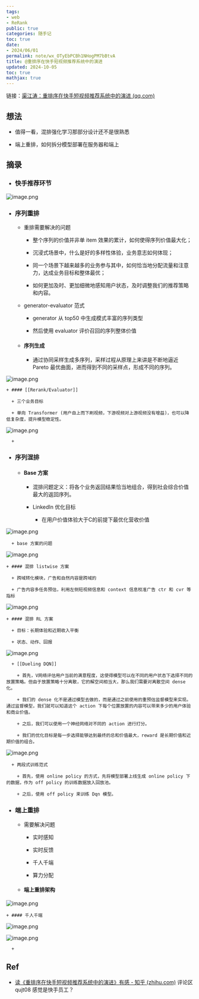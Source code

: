 ```yaml
---
tags:
- web
- ReRank
public: true
categories: 随手记
toc: true
date:
- 2024/06/01
permalink: note/wx_OTyEbPCBh1NHogPM7bBtvA
title: @重排序在快手短视频推荐系统中的演进
updated: 2024-10-05
toc: true
mathjax: true
---
```


链接：[渠江涛：重排序在快手短视频推荐系统中的演进 (qq.com)](https://mp.weixin.qq.com/s/OTyEbPCBh1NHogPM7bBtvA)

<!--more-->

## 想法

  + 值得一看，混排强化学习那部分设计还不是很熟悉

  + 端上重排，如何拆分模型部署在服务器和端上

## 摘录

  + ### 快手推荐环节

![image.png](/assets/image_1717230662765_0.png)

  + ### 序列重排

    + 重排需要解决的问题

      + 整个序列的价值并非单 item 效果的累计，如何使得序列价值最大化；

      + 沉浸式场景中，什么是好的多样性体验，业务意志如何体现；

      + 同一个场景下越来越多的业务参与其中，如何恰当地分配流量和注意力，达成业务目标和整体最优；

      + 如何更加及时、更加细微地感知用户状态，及时调整我们的推荐策略和内容。

    + generator-evaluator 范式

      + generator 从 top50 中生成模式丰富的序列类型

      + 然后使用 evaluator 评价召回的序列整体价值

    + #### 序列生成

      + 通过协同采样生成多序列，采样过程从原理上来讲是不断地逼近 Pareto 最优曲面，进而得到不同的采样点，形成不同的序列。

![image.png](/assets/image_1717230143544_0.png)

    + #### [[Rerank/Evaluator]]

      + 三个业务目标

      + 单向 Transformer (用户自上而下刷视频，下游视频对上游视频没有增益)，也可以降低复杂度，提升模型稳定性。

![image.png](/assets/image_1717230456528_0.png)

      + 

  + ### 序列混排

    + #### Base 方案

      + 混排问题定义：将各个业务返回结果恰当地组合，得到社会综合价值最大的返回序列。

      + LinkedIn 优化目标

        + 在用户价值体验大于C的前提下最优化营收价值

![image.png](/assets/image_1717230959521_0.png)

      + base 方案的问题

![image.png](/assets/image_1717231164041_0.png)

    + #### 混排 listwise 方案

      + 跨域转化模块，广告和自然内容是跨域的

      + 广告内容多任务预估，利用左侧短视频信息和 context 信息校准广告 ctr 和 cvr 等指标

![image.png](/assets/image_1717231250657_0.png)

    + #### 混排 RL 方案

      + 目标：长期体验和近期收入平衡

      + 状态、动作、回报

![image.png](/assets/image_1717231516155_0.png)

      + [[Dueling DQN]]

        + 首先，V网络评估用户当前的满意程度，这使得模型可以在不同的用户状态下选择不同的放置策略。但由于放置策略十分离散，它的解空间相当大，那么我们需要对离散空间 dense 化。

        + 我们的 dense 化不是通过模型去做的，而是通过之前使用的重预估监督模型来实现。通过监督模型，我们就可以知道这个 action 下每个位置放置的内容可以带来多少的用户体验和商业价值。

        + 之后，我们可以使用一个神经网络对不同的 action 进行打分。

        + 我们的优化目标是每一步选择能够达到最终的总和价值最大，reward 是长期价值和近期价值的组合。

![image.png](/assets/image_1717232338927_0.png)

      + 两段式训练范式

        + 首先，使用 online policy 的方式，先将模型部署上线生成 online policy 下的数据，作为 off policy 的训练数据放入回放池。

        + 之后，使用 off policy 来训练 Dqn 模型。

  + ### 端上重排

    + 需要解决问题

      + 实时感知

      + 实时反馈

      + 千人千端

      + 算力分配

    + #### 端上重排架构

![image.png](/assets/image_1717232743069_0.png)

    + #### 千人千端

![image.png](/assets/image_1717232855426_0.png)

![image.png](/assets/image_1717232895417_0.png)

      + 

## Ref

  + [读《重排序在快手短视频推荐系统中的演进》有感 - 知乎 (zhihu.com)](https://zhuanlan.zhihu.com/p/466241740) 评论区 qujt08 感觉是快手员工？
